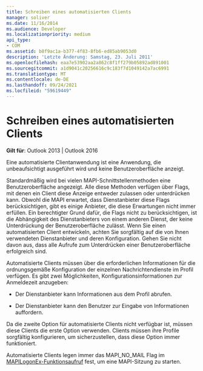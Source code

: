 ```yaml
---
title: Schreiben eines automatisierten Clients
manager: soliver
ms.date: 11/16/2014
ms.audience: Developer
ms.localizationpriority: medium
api_type:
- COM
ms.assetid: b8f9ac1a-b377-4f83-8fb6-ed85ab9053d0
description: 'Letzte Änderung: Samstag, 23. Juli 2011'
ms.openlocfilehash: eaa7e53902aa2a862c8f1ff279b05892ad891001
ms.sourcegitcommit: a1d9041c20256616c9c183f7d1049142a7ac6991
ms.translationtype: MT
ms.contentlocale: de-DE
ms.lasthandoff: 09/24/2021
ms.locfileid: "59619449"
---
```

# <a name="writing-an-automated-client"></a>Schreiben eines automatisierten Clients

  
  
**Gilt für**: Outlook 2013 | Outlook 2016 
  
Eine automatisierte Clientanwendung ist eine Anwendung, die unbeaufsichtigt ausgeführt wird und keine Benutzeroberfläche anzeigt.
  
 Standardmäßig wird bei vielen MAPI-Schnittstellenmethoden eine Benutzeroberfläche angezeigt. Alle diese Methoden verfügen über Flags, mit denen ein Client diese Anzeige entweder zulassen oder unterdrücken kann. Obwohl die MAPI erwartet, dass Dienstanbieter diese Flags berücksichtigen, gibt es einige Anbieter, die diese Erwartungen nicht immer erfüllen. Ein berechtigter Grund dafür, die Flags nicht zu berücksichtigen, ist die Abhängigkeit des Dienstanbieters von einem anderen Dienst, der keine Unterdrückung der Benutzeroberfläche zulässt. Wenn Sie einen automatisierten Client entwickeln, achten Sie sorgfältig auf die von Ihnen verwendeten Dienstanbieter und deren Konfiguration. Gehen Sie nicht davon aus, dass alle Aufrufe zum Unterdrücken einer Benutzeroberfläche erfolgreich sind. 
  
Automatisierte Clients müssen über die erforderlichen Informationen für die ordnungsgemäße Konfiguration der einzelnen Nachrichtendienste im Profil verfügen. Es gibt zwei Möglichkeiten, Konfigurationsinformationen zur Anmeldezeit anzugeben:
  
- Der Dienstanbieter kann Informationen aus dem Profil abrufen.
    
- Der Dienstanbieter kann den Benutzer zur Eingabe von Informationen auffordern. 
    
Da die zweite Option für automatisierte Clients nicht verfügbar ist, müssen diese Clients die erste Option verwenden. Clients müssen ihre Profile sorgfältig konfigurieren, um sicherzustellen, dass diese Option immer funktioniert.
  
Automatisierte Clients legen immer das MAPI_NO_MAIL Flag im [MAPILogonEx-Funktionsaufruf](mapilogonex.md) fest, um eine MAPI-Sitzung zu starten. 
  

